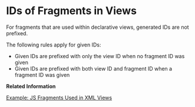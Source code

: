 <!-- loiof10bf709b05f4adea8f8b8ad9a840247 -->

# IDs of Fragments in Views

For fragments that are used within declarative views, generated IDs are not prefixed.

The following rules apply for given IDs:

-   Given IDs are prefixed with only the view ID when no fragment ID was given
-   Given IDs are prefixed with both view ID and fragment ID when a fragment ID was given

**Related Information**  


[Example: JS Fragments Used in XML Views](example-js-fragments-used-in-xml-views-faaff35.md "Example of JS fragments used in an XML view")

